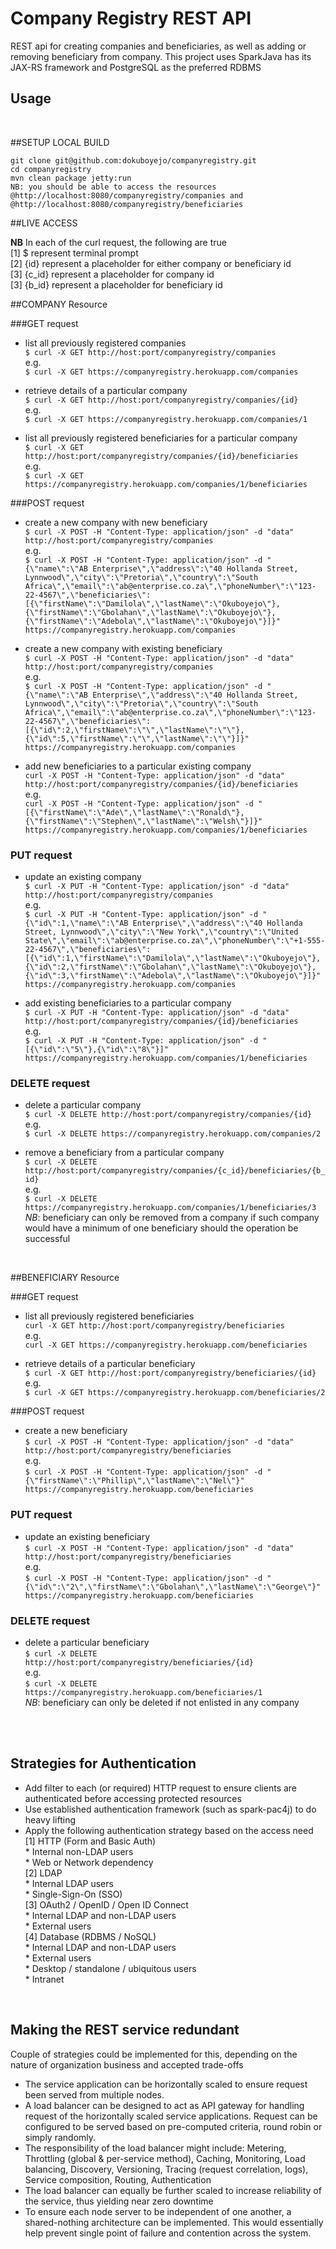 # Company Registry REST API
REST api for creating companies and beneficiaries, as well as adding or removing beneficiary from company. This project uses SparkJava has its JAX-RS framework and PostgreSQL as the preferred RDBMS


Usage
-------------

<br>

##SETUP LOCAL BUILD
```
git clone git@github.com:dokuboyejo/companyregistry.git
cd companyregistry
mvn clean package jetty:run
NB: you should be able to access the resources @http://localhost:8080/companyregistry/companies and @http://localhost:8080/companyregistry/beneficiaries
```

##LIVE ACCESS

**NB** 
In each of the curl request, the following are true<br>
[1] $ represent terminal prompt<br>
[2] {id} represent a placeholder for either company or beneficiary id<br>
[3] {c_id} represent a placeholder for company id<br>
[3] {b_id} represent a placeholder for beneficiary id<br>

##COMPANY Resource

###GET request
- list all previously registered companies<br>
`$ curl -X GET http://host:port/companyregistry/companies`<br>
e.g.<br>
`$ curl -X GET https://companyregistry.herokuapp.com/companies`

- retrieve details of a particular company<br>
`$ curl -X GET http://host:port/companyregistry/companies/{id}`<br>
e.g.<br>
`$ curl -X GET https://companyregistry.herokuapp.com/companies/1`

- list all previously registered beneficiaries for a particular company<br>
`$ curl -X GET http://host:port/companyregistry/companies/{id}/beneficiaries`<br>
e.g.<br>
`$ curl -X GET https://companyregistry.herokuapp.com/companies/1/beneficiaries`


###POST request
- create a new company with new beneficiary<br>
`$ curl -X POST -H "Content-Type: application/json" -d "data" http://host:port/companyregistry/companies`<br>
e.g.<br>
`$ curl -X POST -H "Content-Type: application/json" -d "{\"name\":\"AB Enterprise\",\"address\":\"40 Hollanda Street, Lynnwood\",\"city\":\"Pretoria\",\"country\":\"South Africa\",\"email\":\"ab@enterprise.co.za\",\"phoneNumber\":\"123-22-4567\",\"beneficiaries\":[{\"firstName\":\"Damilola\",\"lastName\":\"Okuboyejo\"},{\"firstName\":\"Gbolahan\",\"lastName\":\"Okuboyejo\"},{\"firstName\":\"Adebola\",\"lastName\":\"Okuboyejo\"}]}" https://companyregistry.herokuapp.com/companies`
- create a new company with existing beneficiary<br>
`$ curl -X POST -H "Content-Type: application/json" -d "data" http://host:port/companyregistry/companies`<br>
e.g.<br>
`$ curl -X POST -H "Content-Type: application/json" -d "{\"name\":\"AB Enterprise\",\"address\":\"40 Hollanda Street, Lynnwood\",\"city\":\"Pretoria\",\"country\":\"South Africa\",\"email\":\"ab@enterprise.co.za\",\"phoneNumber\":\"123-22-4567\",\"beneficiaries\":[{\"id\":2,\"firstName\":\"\",\"lastName\":\"\"},{\"id\":5,\"firstName\":\"\",\"lastName\":\"\"}]}" https://companyregistry.herokuapp.com/companies`

- add new beneficiaries to a particular existing company<br>
`curl -X POST -H "Content-Type: application/json" -d "data" http://host:port/companyregistry/companies/{id}/beneficiaries`<br>
e.g.<br>
`curl -X POST -H "Content-Type: application/json" -d "[{\"firstName\":\"Ade\",\"lastName\":\"Ronald\"},{\"firstName\":\"Stephen\",\"lastName\":\"Welsh\"}]}" https://companyregistry.herokuapp.com/companies/1/beneficiaries`

### PUT request
- update an existing company<br>
`$ curl -X PUT -H "Content-Type: application/json" -d "data" http://host:port/companyregistry/companies`<br>
e.g.<br>
`$ curl -X PUT -H "Content-Type: application/json" -d "{\"id\":1,\"name\":\"AB Enterprise\",\"address\":\"40 Hollanda Street, Lynnwood\",\"city\":\"New York\",\"country\":\"United State\",\"email\":\"ab@enterprise.co.za\",\"phoneNumber\":\"+1-555-22-4567\",\"beneficiaries\":[{\"id\":1,\"firstName\":\"Damilola\",\"lastName\":\"Okuboyejo\"},{\"id\":2,\"firstName\":\"Gbolahan\",\"lastName\":\"Okuboyejo\"},{\"id\":3,\"firstName\":\"Adebola\",\"lastName\":\"Okuboyejo\"}]}" https://companyregistry.herokuapp.com/companies`

- add existing beneficiaries to a particular company<br>
`$ curl -X PUT -H "Content-Type: application/json" -d "data" http://host:port/companyregistry/companies/{id}/beneficiaries`<br>
e.g.<br>
`$ curl -X PUT -H "Content-Type: application/json" -d "[{\"id\":\"5\"},{\"id\":\"8\"}]" https://companyregistry.herokuapp.com/companies/1/beneficiaries`

### DELETE request
- delete a particular company<br>
`$ curl -X DELETE http://host:port/companyregistry/companies/{id}`<br>
e.g.<br>
`$ curl -X DELETE https://companyregistry.herokuapp.com/companies/2`

- remove a beneficiary from a particular company<br>
`$ curl -X DELETE http://host:port/companyregistry/companies/{c_id}/beneficiaries/{b_id}`<br>
e.g.<br>
`$ curl -X DELETE https://companyregistry.herokuapp.com/companies/1/beneficiaries/3`
*NB*: beneficiary can only be removed from a company if such company would have a minimum of one beneficiary should the operation be successful

<br>

##BENEFICIARY Resource

###GET request
- list all previously registered beneficiaries<br>
`curl -X GET http://host:port/companyregistry/beneficiaries`<br>
e.g.<br>
`curl -X GET https://companyregistry.herokuapp.com/beneficiaries`

- retrieve details of a particular beneficiary<br>
`$ curl -X GET http://host:port/companyregistry/beneficiaries/{id}`<br>
e.g.<br>
`$ curl -X GET https://companyregistry.herokuapp.com/beneficiaries/2`


###POST request
- create a new beneficiary<br>
`$ curl -X POST -H "Content-Type: application/json" -d "data" http://host:port/companyregistry/beneficiaries`<br>
e.g.<br>
`$ curl -X POST -H "Content-Type: application/json" -d "{\"firstName\":\"Phillip\",\"lastName\":\"Nel\"}" https://companyregistry.herokuapp.com/beneficiaries`

### PUT request
- update an existing beneficiary<br>
`$ curl -X POST -H "Content-Type: application/json" -d "data" http://host:port/companyregistry/beneficiaries`<br>
e.g.<br>
`$ curl -X POST -H "Content-Type: application/json" -d "{\"id\":\"2\",\"firstName\":\"Gbolahan\",\"lastName\":\"George\"}" https://companyregistry.herokuapp.com/beneficiaries`

### DELETE request
- delete a particular beneficiary<br>
`$ curl -X DELETE http://host:port/companyregistry/beneficiaries/{id}`<br>
e.g.<br>
`$ curl -X DELETE https://companyregistry.herokuapp.com/beneficiaries/1`<br>
*NB*: beneficiary can only be deleted if not enlisted in any company

<br><br>

Strategies for Authentication
-----------------------------
- Add filter to each (or required) HTTP request to ensure clients are authenticated before accessing protected resources
- Use established authentication framework (such as spark-pac4j) to do heavy lifting
- Apply the following authentication strategy based on the access need<br>
	[1] HTTP (Form and Basic Auth)<br>
	    * Internal non-LDAP users<br>
	    * Web or Network dependency<br>
	[2] LDAP<br>
	    * Internal LDAP users<br>
	    * Single-Sign-On (SSO)<br>
	[3] OAuth2 / OpenID / Open ID Connect<br>
	    * Internal LDAP and non-LDAP users<br>
	    * External users<br>
	[4] Database (RDBMS / NoSQL)<br>
	    * Internal LDAP and non-LDAP users<br>
	    * External users<br>
	    * Desktop / standalone / ubiquitous  users<br>
	    * Intranet<br>
    
    
<br>

Making the REST service redundant
---------------------------------
Couple of strategies could be implemented for this, depending on the nature of organization business and accepted trade-offs

- The service application can be horizontally scaled to ensure request been served from multiple nodes.
- A load balancer can be designed to act as API gateway for handling request of the horizontally scaled service applications. Request can be configured to be served based on pre-computed criteria, round robin or simply randomly.
- The responsibility of the load balancer might include: Metering, Throttling (global & per-service method), Caching, Monitoring, Load balancing, Discovery, Versioning, Tracing (request correlation, logs), Service composition, Routing, Authentication
- The load balancer can equally be further scaled to increase reliability of the service, thus yielding near zero downtime
- To ensure each node server to be independent of one another, a shared-nothing architecture can be implemented. This would essentially help prevent single point of failure and contention across the system.
